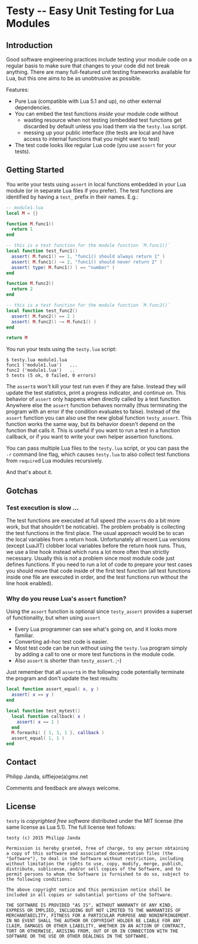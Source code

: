 #             Testy -- Easy Unit Testing for Lua Modules             #

##                           Introduction                           ##

Good software engineering practices include testing your module code
on a regular basis to make sure that changes to your code did not
break anything. There are many full-featured unit testing frameworks
available for Lua, but this one aims to be as unobtrusive as possible.

Features:

*   Pure Lua (compatible with Lua 5.1 and up), no other external
    dependencies.
*   You can embed the test functions *inside* your module code without
    * wasting resource when not testing (embedded test functions get
      discarded by default unless you load them via the `testy.lua`
      script.
    * messing up your public interface (the tests are local and have
      access to internal functions that you might want to test)
*   The test code looks like regular Lua code (you use `assert` for
    your tests).


##                          Getting Started                         ##

You write your tests using `assert` in local functions embedded in
your Lua module (or in separate Lua files if you prefer). The test
functions are identified by having a `test_` prefix in their names.
E.g.:

```lua
-- module1.lua
local M = {}

function M.func1()
  return 1
end

-- this is a test function for the module function `M.func1()`
local function test_func1()
  assert( M.func1() == 1, "func1() should always return 1" )
  assert( M.func1() ~= 2, "func1() should never return 2" )
  assert( type( M.func1() ) == "number" )
end

function M.func2()
  return 2
end

-- this is a test function for the module function `M.func2()`
local function test_func2()
  assert( M.func2() == 2 )
  assert( M.func2() ~= M.func1() )
end

return M
```

You run your tests using the `testy.lua` script:

```
$ testy.lua module1.lua
func1 ('module1.lua')   ...
func2 ('module1.lua')   ..
5 tests (5 ok, 0 failed, 0 errors)
```

The `assert`s won't kill your test run even if they are false. Instead
they will update the test statistics, print a progress indicator, and
continue on. This behavior of `assert` only happens when directly
called by a test function. Anywhere else the `assert` function behaves
normally (thus terminating the program with an error if the condition
evaluates to false). Instead of the `assert` function you can also use
the new global function `testy_assert`. This function works the same
way, but its behavior doesn't depend on the function that calls it.
This is useful if you want to run a test in a function callback, or if
you want to write your own helper assertion functions.

You can pass multiple Lua files to the `testy.lua` script, or you can
pass the `-r` command line flag, which causes `testy.lua` to also
collect test functions from `require`d Lua modules recursively.

And that's about it.


##                              Gotchas                             ##

###                   Test execution is slow ...                   ###

The test functions are executed at full speed (the `assert`s do a bit
more work, but that shouldn't be noticable). The problem probably is
collecting the test functions in the first place. The usual approach
would be to scan the local variables from a return hook. Unfortunately
all recent Lua versions (except LuaJIT) clobber local variables before
the return hook runs. Thus, we use a line hook instead which runs a
lot more often than strictly necessary. Usually this is not a problem
since most module code just defines functions. If you need to run a
lot of code to prepare your test cases you should move that code
inside of the first test function (all test functions inside one file
are executed in order, and the test functions run without the line
hook enabled).


###            Why do you reuse Lua's `assert` function?           ###

Using the `assert` function is optional since `testy_assert` provides
a superset of functionality, but when using `assert`

*   Every Lua programmer can see what's going on, and it looks more
    familiar.
*   Converting ad-hoc test code is easier.
*   Most test code can be run without using the `testy.lua` program
    simply by adding a call to one or more test functions in the
    module code.
*   Also `assert` is shorter than `testy_assert`. ;-)

Just remember that all `assert`s in the following code potentially
terminate the program and don't update the test results:

```lua
local function assert_equal( x, y )
  assert( x == y )
end

local function test_mytest()
  local function callback( x )
    assert( x == 1 )
  end
  M.foreachi( { 1, 1, 1 }, callback )
  assert_equal( 1, 1 )
end
```


##                              Contact                             ##

Philipp Janda, siffiejoe(a)gmx.net

Comments and feedback are always welcome.


##                              License                             ##

`testy` is *copyrighted free software* distributed under the MIT
license (the same license as Lua 5.1). The full license text follows:

    testy (c) 2015 Philipp Janda

    Permission is hereby granted, free of charge, to any person obtaining
    a copy of this software and associated documentation files (the
    "Software"), to deal in the Software without restriction, including
    without limitation the rights to use, copy, modify, merge, publish,
    distribute, sublicense, and/or sell copies of the Software, and to
    permit persons to whom the Software is furnished to do so, subject to
    the following conditions:

    The above copyright notice and this permission notice shall be
    included in all copies or substantial portions of the Software.

    THE SOFTWARE IS PROVIDED "AS IS", WITHOUT WARRANTY OF ANY KIND,
    EXPRESS OR IMPLIED, INCLUDING BUT NOT LIMITED TO THE WARRANTIES OF
    MERCHANTABILITY, FITNESS FOR A PARTICULAR PURPOSE AND NONINFRINGEMENT.
    IN NO EVENT SHALL THE AUTHOR OR COPYRIGHT HOLDER BE LIABLE FOR ANY
    CLAIM, DAMAGES OR OTHER LIABILITY, WHETHER IN AN ACTION OF CONTRACT,
    TORT OR OTHERWISE, ARISING FROM, OUT OF OR IN CONNECTION WITH THE
    SOFTWARE OR THE USE OR OTHER DEALINGS IN THE SOFTWARE.

